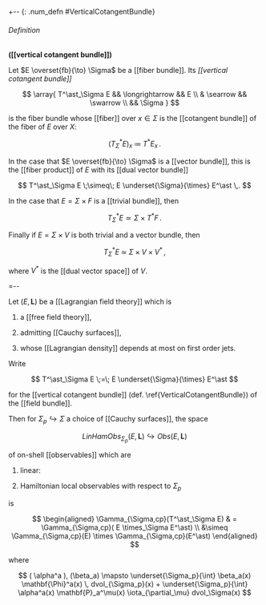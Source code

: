 

+-- {: .num_defn #VerticalCotangentBundle}
###### Definition
**([[vertical cotangent bundle]])**

Let $E \overset{fb}{\to} \Sigma$ be a [[fiber bundle]]. Its _[[vertical cotangent bundle]]_

$$
  \array{
    T^\ast_\Sigma E && \longrightarrow && E
    \\
    & \searrow && \swarrow
    \\
    && \Sigma
  }
$$

is the fiber bundle whose [[fiber]] over $x \in \Sigma$ is the [[cotangent bundle]] of the fiber of $E$ over $X$:

$$
  \left(
    T^\ast_\Sigma E
  \right)_x
  \;\coloneqq\;
  T^\ast E_x
  \,.
$$

In the case that $E \overset{fb}{\to} \Sigma$ is a [[vector bundle]], this is the [[fiber product]] of $E$ with its [[dual vector bundle]]

$$
  T^\ast_\Sigma E
  \;\simeq\;
  E \underset{\Sigma}{\times} E^\ast
  \,.
$$

In the case that $E = \Sigma \times F$ is a [[trivial bundle]], then 

$$
  T^\ast_\Sigma E
  \simeq
  \Sigma \times T^\ast F
  \,.
$$

Finally if $E = \Sigma \times V$ is both trivial and a vector bundle, then 

$$
  T^\ast_\Sigma E 
  \;\simeq\;
  \Sigma \times V \times V^\ast
  \,,
$$

where $V^\ast$ is the [[dual vector space]] of $V$.


=--
 
Let $(E,\mathbf{L})$ be a [[Lagrangian field theory]] which is 

1. a [[free field theory]],

1. admitting [[Cauchy surfaces]],

1. whose [[Lagrangian density]] depends at most on first order jets.

Write 

$$
  T^\ast_\Sigma E
  \;=\;
  E \underset{\Sigma}{\times} E^\ast
$$

for the [[vertical cotangent bundle]] (def. \ref{VerticalCotangentBundle}) of the [[field bundle]].

Then for $\Sigma_p \hookrightarrow \Sigma$ a choice of [[Cauchy surfaces]], the space 

$$
  LinHamObs_{\Sigma_p}(E,\mathbf{L})
  \hookrightarrow
  Obs(E,\mathbf{L})
$$


of on-shell [[observables]] which are

1. linear:

1. Hamiltonian local observables with respect to $\Sigma_p$

is 


$$
  \begin{aligned}
    \Gamma_{\Sigma,cp}(T^\ast_\Sigma E)
    & =
    \Gamma_{\Sigma,cp}( E \times_\Sigma E^\ast)
    \\
    &\simeq
    \Gamma_{\Sigma,cp}(E) \times \Gamma_{\Sigma,cp}(E^\ast)
  \end{aligned}
$$

where

$$
  ( \alpha^a ), (\beta_a)
  \mapsto
  \underset{\Sigma_p}{\int}
    \beta_a(x) \mathbf{\Phi}^a(x)
    \, 
    dvol_{\Sigma_p}(x)
   + 
   \underset{\Sigma_p}{\int}
     \alpha^a(x) 
     \mathbf{P}_a^\mu(x)
   \iota_{\partial_\mu} dvol_\Sigma(x)
$$

